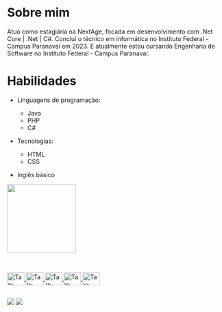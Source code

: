 
# Sobre mim
 Atuo como estagiária na NextAge, focada em desenvolvimento com .Net Core | .Net | C#. Concluí o técnico em informática no Instituto Federal - Campus Paranavaí em 2023. E atualmente estou cursando Engenharia de Software no Instituto Federal - Campus Paranavaí.
# Habilidades
- Linguagens de programação: 
  - <i class="fab fa-java"></i> Java 
   - <i class="fab fa-java"></i> PHP
    - <I class="fab fa-C#"></i> C#
     
- Tecnologias: 
   - <i class="fab fa-html5"></i> HTML
   - <I class="fab fa-CSS"></i> CSS
 
 - Inglês básico
     
<div>
  <a href="https://github.com/tayna01">
  <img height="160em" src="https://github-readme-stats.vercel.app/api/top-langs/?username=tayna01&layout=compact&langs_count=16&theme=dracula"/>
</div>


  
##
<div style="display: inline_block"><br>
  <img align="center" alt="Tay-Java" height="30" width="40" src="https://img.shields.io/badge/Java-ED8B00?style=for-the-badge&logo=openjdk&logoColor=white">
  <img align="center" alt="Tay-html" height="30" width="40" src="https://img.shields.io/badge/HTML-239120?style=for-the-badge&logo=html5&logoColor=white">
  <img align="center" alt="Tay-mysql" height="30" width="40" src="https://img.shields.io/badge/MySQL-00000F?style=for-the-badge&logo=mysql&logoColor=white">
  <img align="center" alt="Tay-pqp" height="30" width="40" src="https://img.shields.io/badge/PHP-777BB4?style=for-the-badge&logo=php&logoColor=white">
  <img align="center" alt="Tay-css" height="30" width="40" src="https://img.shields.io/badge/CSS-239120?&style=for-the-badge&logo=css3&logoColor=white">
<!--    <img align="center" alt="Tay-JS" height="30" width="40" src="https://img.shields.io/badge/JavaScript-323330?style=for-the-badge&logo=javascript&logoColor=F7DF1E"> -->



  
</div>
 
  ##
 
<div> 
  
  <a href="https://www.instagram.com/tayna_vicente01/" target="_blank"><img src="https://img.shields.io/badge/-Instagram-%23E4405F?style=for-the-badge&logo=instagram&logoColor=white" target="_blank"></a>
  <a href="https://www.linkedin.com/in/tayn%C3%A1-vicente-silva-930436243/" target="_blank"><img src="https://img.shields.io/badge/-LinkedIn-%230077B5?style=for-the-badge&logo=linkedin&logoColor=white" target="_blank">



  
  </a> 
 

 
</div>
 
